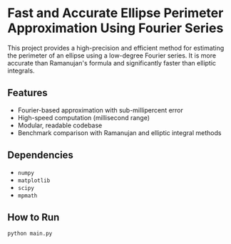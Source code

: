 # Fast and Accurate Ellipse Perimeter Approximation Using Fourier Series

This project provides a high-precision and efficient method for estimating the perimeter of an ellipse using a low-degree Fourier series. It is more accurate than Ramanujan's formula and significantly faster than elliptic integrals.

## Features
- Fourier-based approximation with sub-millipercent error
- High-speed computation (millisecond range)
- Modular, readable codebase
- Benchmark comparison with Ramanujan and elliptic integral methods

## Dependencies
- `numpy`
- `matplotlib`
- `scipy`
- `mpmath`

## How to Run
```bash
python main.py
